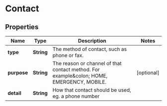 
# Contact

## Properties
Name | Type | Description | Notes
------------ | ------------- | ------------- | -------------
**type** | **String** | The method of contact, such as phone or fax. | 
**purpose** | **String** | The reason or channel of that contact method. For example&amp;colon; HOME, EMERGENCY, MOBILE. |  [optional]
**detail** | **String** | How that contact should be used, eg. a phone number | 



